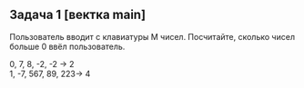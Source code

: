 ## Задача 1 [вектка main]

Пользователь вводит с клавиатуры M чисел. Посчитайте, сколько чисел больше 0 ввёл пользователь.

0, 7, 8, -2, -2 -> 2  
1, -7, 567, 89, 223-> 4